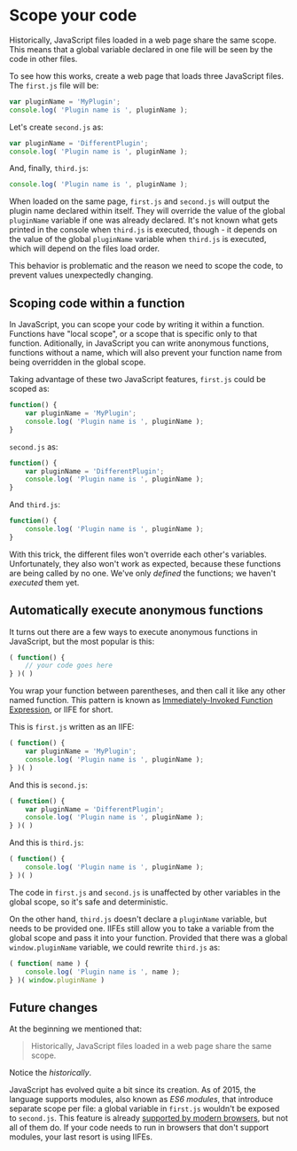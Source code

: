 # Scope your code

Historically, JavaScript files loaded in a web page share the same scope. This means that a global variable declared in one file will be seen by the code in other files.

To see how this works, create a web page that loads three JavaScript files. The `first.js` file will be:

```js
var pluginName = 'MyPlugin';
console.log( 'Plugin name is ', pluginName );
```

Let's create `second.js` as:

```js
var pluginName = 'DifferentPlugin';
console.log( 'Plugin name is ', pluginName );
```

And, finally, `third.js`:

```js
console.log( 'Plugin name is ', pluginName );
```

When loaded on the same page, `first.js` and `second.js` will output the plugin name declared within itself. They will override the value of the global `pluginName` variable if one was already declared. It's not known what gets printed in the console when `third.js` is executed, though - it depends on the value of the global `pluginName` variable when `third.js` is executed, which will depend on the files load order.

This behavior is problematic and the reason we need to scope the code, to prevent values unexpectedly changing.

## Scoping code within a function

In JavaScript, you can scope your code by writing it within a function. Functions have "local scope", or a scope that is specific only to that function. Aditionally, in JavaScript you can write anonymous functions, functions without a name, which will also prevent your function name from being overridden in the global scope.

Taking advantage of these two JavaScript features, `first.js` could be scoped as:

```js
function() {
	var pluginName = 'MyPlugin';
	console.log( 'Plugin name is ', pluginName );
}
```

`second.js` as:

```js
function() {
	var pluginName = 'DifferentPlugin';
	console.log( 'Plugin name is ', pluginName );
}
```

And `third.js`:

```js
function() {
	console.log( 'Plugin name is ', pluginName );
}
```

With this trick, the different files won't override each other's variables. Unfortunately, they also won't work as expected, because these functions are being called by no one. We've only _defined_ the functions; we haven't _executed_ them yet.

## Automatically execute anonymous functions

It turns out there are a few ways to execute anonymous functions in JavaScript, but the most popular is this:

```js
( function() {
	// your code goes here
} )( )
```

You wrap your function between parentheses, and then call it like any other named function. This pattern is known as [Immediately-Invoked Function Expression](http://benalman.com/news/2010/11/immediately-invoked-function-expression/), or IIFE for short.

This is `first.js` written as an IIFE:

```js
( function() {
	var pluginName = 'MyPlugin';
	console.log( 'Plugin name is ', pluginName );
} )( )
```

And this is `second.js`:

```js
( function() {
	var pluginName = 'DifferentPlugin';
	console.log( 'Plugin name is ', pluginName );
} )( )
```

And this is `third.js`:

```js
( function() {
	console.log( 'Plugin name is ', pluginName );
} )( )
```

The code in `first.js` and `second.js` is unaffected by other variables in the global scope, so it's safe and deterministic.

On the other hand, `third.js` doesn't declare a `pluginName` variable, but needs to be provided one. IIFEs still allow you to take a variable from the global scope and pass it into your function. Provided that there was a global `window.pluginName` variable, we could rewrite `third.js` as:

```js
( function( name ) {
	console.log( 'Plugin name is ', name );
} )( window.pluginName )
```

## Future changes

At the beginning we mentioned that:

> Historically, JavaScript files loaded in a web page share the same scope.

Notice the _historically_.

JavaScript has evolved quite a bit since its creation. As of 2015, the language supports modules, also known as _ES6 modules_, that introduce separate scope per file: a global variable in `first.js` wouldn't be exposed to `second.js`. This feature is already [supported by modern browsers](https://caniuse.com/#feat=es6-module), but not all of them do. If your code needs to run in browsers that don't support modules, your last resort is using IIFEs.
